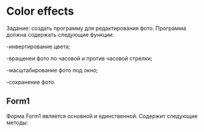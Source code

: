 # Color effects

Задание: создать программу для редактирования фото.
Программа должна содержать следующие функции:

-инвертирование цвета;

-вращенеи фото по часовой и против часовой стрелки;

-масштабирование фото под окно;

-сохранение фото.

## Form1 
Форма Form1 является основной и единственной.
Содержит следующие методы:
